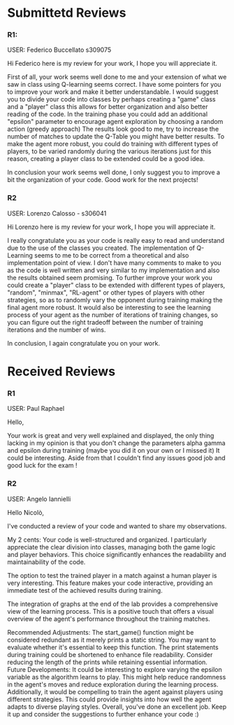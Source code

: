 # Submittetd Reviews

### R1:
 USER: Federico Buccellato s309075

Hi Federico here is my review for your work, I hope you will appreciate it.

First of all, your work seems well done to me and your extension of what we saw in class using Q-learning seems correct.
I have some pointers for you to improve your work and make it better understandable.
I would suggest you to divide your code into classes by perhaps creating a "game" class and a "player" class this allows for better organization and also better reading of the code.
In the training phase you could add an additional "epsilon" parameter to encourage agent exploration by choosing a random action (greedy approach)
The results look good to me, try to increase the number of matches to update the Q-Table you might have better results.
To make the agent more robust, you could do training with different types of players, to be varied randomly during the various iterations just for this reason, creating a player class to be extended could be a good idea.

In conclusion your work seems well done, I only suggest you to improve a bit the organization of your code.
Good work for the next projects!



### R2

USER: Lorenzo Calosso - s306041

Hi Lorenzo here is my review for your work, I hope you will appreciate it.

I really congratulate you as your code is really easy to read and understand due to the use of the classes you created.
The implementation of Q-Learning seems to me to be correct from a theoretical and also implementation point of view.
I don't have many comments to make to you as the code is well written and very similar to my implementation and also the results obtained seem promising.
To further improve your work you could create a "player" class to be extended with different types of players, "random", "minmax", "RL-agent" or other types of players with other strategies, so as to randomly vary the opponent during training making the final agent more robust.
It would also be interesting to see the learning process of your agent as the number of iterations of training changes, so you can figure out the right tradeoff between the number of training iterations and the number of wins.

In conclusion, I again congratulate you on your work.

# Received Reviews

### R1
USER: Paul Raphael

Hello,

Your work is great and very well explained and displayed, the only thing lacking in my opinion is that you don't change the parameters alpha gamma and epsilon during training (maybe you did it on your own or I missed it) It could be interesting.
Aside from that I couldn't find any issues good job and good luck for the exam !


### R2

USER: Angelo Iannielli

Hello Nicolò,

I've conducted a review of your code and wanted to share my observations.

My 2 cents:
Your code is well-structured and organized. I particularly appreciate the clear division into classes, managing both the game logic and player behaviors. This choice significantly enhances the readability and maintainability of the code.

The option to test the trained player in a match against a human player is very interesting. This feature makes your code interactive, providing an immediate test of the achieved results during training.

The integration of graphs at the end of the lab provides a comprehensive view of the learning process. This is a positive touch that offers a visual overview of the agent's performance throughout the training matches.

Recommended Adjustments:
The start_game() function might be considered redundant as it merely prints a static string. You may want to evaluate whether it's essential to keep this function.
The print statements during training could be shortened to enhance file readability. Consider reducing the length of the prints while retaining essential information.
Future Developments:
It could be interesting to explore varying the epsilon variable as the algorithm learns to play. This might help reduce randomness in the agent's moves and reduce exploration during the learning process.
Additionally, it would be compelling to train the agent against players using different strategies. This could provide insights into how well the agent adapts to diverse playing styles.
Overall, you've done an excellent job. Keep it up and consider the suggestions to further enhance your code :)
